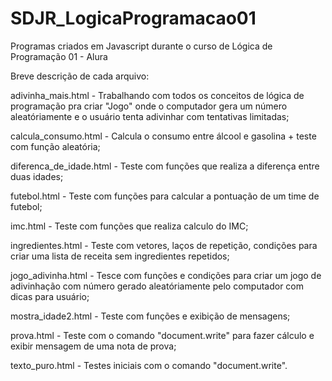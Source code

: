 # SDJR_LogicaProgramacao01
Programas criados em Javascript durante o curso de Lógica de Programação 01 - Alura

Breve descrição de cada arquivo:

adivinha_mais.html      - Trabalhando com todos os conceitos de lógica de programação pra criar "Jogo" onde o computador gera um número aleatóriamente e o usuário tenta adivinhar com tentativas limitadas;

calcula_consumo.html    - Calcula o consumo entre álcool e gasolina + teste com função aleatória;

diferenca_de_idade.html - Teste com funções que realiza a diferença entre duas idades;

futebol.html            - Teste com funções para calcular a pontuação de um time de futebol;

imc.html                - Teste com funções que realiza calculo do IMC;

ingredientes.html       - Teste com vetores, laços de repetição, condições para criar uma lista de 
receita sem ingredientes repetidos;

jogo_adivinha.html      - Tesce com funções e condições para criar um jogo de adivinhação com número 
gerado aleatóriamente pelo computador com dicas para usuário;

mostra_idade2.html      - Teste com funções e exibição de mensagens;

prova.html              - Teste com o comando "document.write" para fazer cálculo e exibir mensagem de uma nota de prova;

texto_puro.html         - Testes iniciais com o comando "document.write".